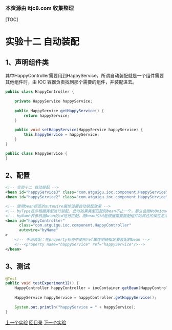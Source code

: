 ### 本资源由 itjc8.com 收集整理
[TOC]

# 实验十二 自动装配

## 1、声明组件类

其中HappyController需要用到HappyService。所谓自动装配就是一个组件需要其他组件时，由 IOC 容器负责找到那个需要的组件，并装配进去。

```java
public class HappyController {
        
    private HappyService happyService;
    
    public HappyService getHappyService() {
        return happyService;
    }
    
    public void setHappyService(HappyService happyService) {
        this.happyService = happyService;
    }
}
```



```java
public class HappyService {
}
```



## 2、配置

```xml
<!-- 实验十二 自动装配 -->
<bean id="happyService3" class="com.atguigu.ioc.component.HappyService"/>
<bean id="happyService2" class="com.atguigu.ioc.component.HappyService"/>

<!-- 使用bean标签的autowire属性设置自动装配效果 -->
<!-- byType表示根据类型进行装配，此时如果类型匹配的bean不止一个，那么会抛NoUniqueBeanDefinitionException -->
<!-- byName表示根据bean的id进行匹配。而bean的id是根据需要装配组件的属性的属性名来确定的 -->
<bean id="happyController"
      class="com.atguigu.ioc.component.HappyController"
      autowire="byName"
>
    <!-- 手动装配：在property标签中使用ref属性明确指定要装配的bean -->
    <!--<property name="happyService" ref="happyService"/>-->
</bean>
```



## 3、测试

```java
@Test
public void testExperiment12() {
    HappyController happyController = iocContainer.getBean(HappyController.class);
    
    HappyService happyService = happyController.getHappyService();
    
    System.out.println("happyService = " + happyService);
}
```



[上一个实验](experiment11.html) [回目录](../verse03.html) [下一个实验](experiment13.html)